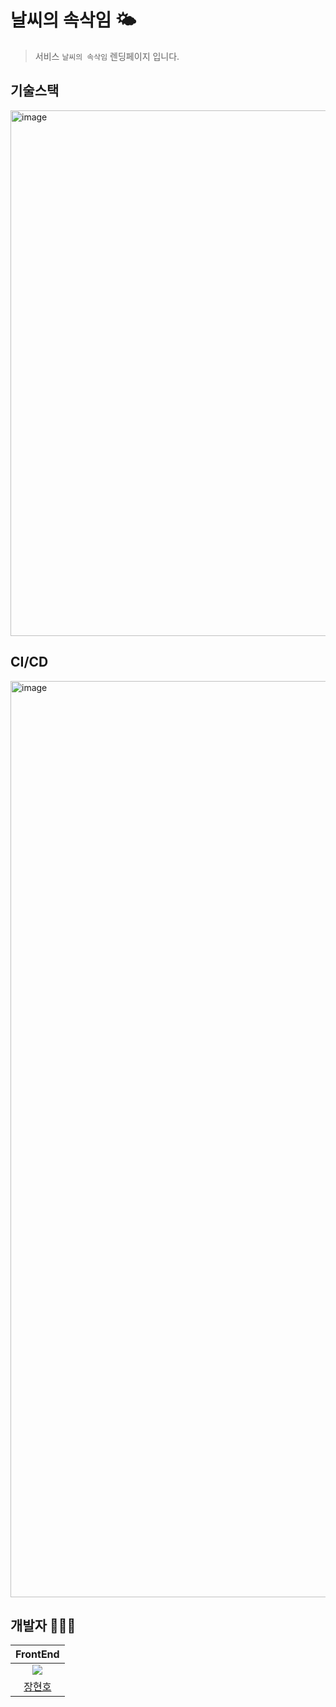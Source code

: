 # 날씨의 속삭임 🌤️

> 서비스 `날씨의 속삭임` 렌딩페이지 입니다.

## 기술스택

<img width="841" alt="image" src="https://github.com/hyunolike/weather-web.landing/assets/61215550/aa4856c8-ddc0-4623-b7ce-f5644d7e33a8">

## CI/CD

<img width="1466" alt="image" src="https://github.com/hyunolike/weather-web.landing/assets/61215550/590908c2-509e-4314-97a6-9f551bb49ed4">

## 개발자 🧑🏻‍💻

|                           FrontEnd                            |
| :-----------------------------------------------------------: |
| ![](https://avatars.githubusercontent.com/hyunolike?size=100) |
|            [장현호](https://github.com/hyunolike)             |
